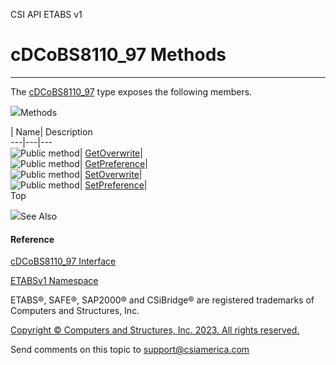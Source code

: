 ﻿

CSI API ETABS v1

# cDCoBS8110_97 Methods  
  
---  
  
The [cDCoBS8110_97](32e22438-09cf-62a6-8e8f-882d43576d09.htm) type exposes the
following members.

![](../icons/SectionExpanded.png)Methods

| Name| Description  
---|---|---  
![Public method](../icons/pubmethod.gif)|
[GetOverwrite](17298d07-1894-4c8a-d5b8-7d3d464e4eff.htm)|  
![Public method](../icons/pubmethod.gif)|
[GetPreference](943b549e-8fe6-2be8-1e3d-c6985a26441d.htm)|  
![Public method](../icons/pubmethod.gif)|
[SetOverwrite](ab5f1bc3-0880-d21d-9f22-409618e2883f.htm)|  
![Public method](../icons/pubmethod.gif)|
[SetPreference](187f0930-17f9-5c0e-bebb-d73f22843177.htm)|  
Top

![](../icons/SectionExpanded.png)See Also

#### Reference

[cDCoBS8110_97 Interface](32e22438-09cf-62a6-8e8f-882d43576d09.htm)

[ETABSv1 Namespace](2780f1b8-2033-5289-2298-1cdb2a7508d9.htm)

ETABS®, SAFE®, SAP2000® and CSiBridge® are registered trademarks of Computers
and Structures, Inc.  

[Copyright © Computers and Structures, Inc. 2023. All rights
reserved.](http://www.csiamerica.com)

Send comments on this topic to
[support@csiamerica.com](mailto:support%40csiamerica.com?Subject=CSI%20API%20ETABS%20v1)

